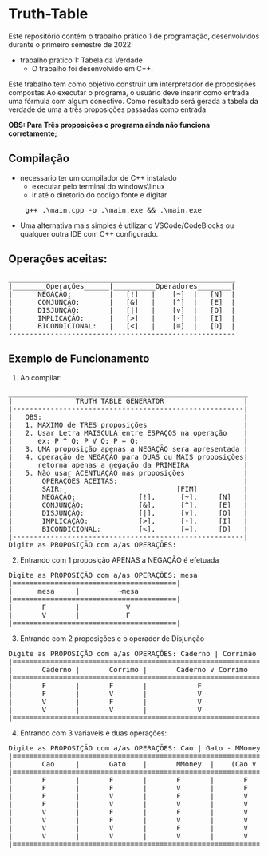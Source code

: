 # Truth-Table
Este repositório contém o trabalho prático 1 de programação, desenvolvidos durante o primeiro semestre de 2022:
- trabalho pratico 1: Tabela da Verdade 
    - O trabalho foi desenvolvido em C++.

Este trabalho tem como objetivo construir um interpretador de proposições compostas
Ao executar o programa, o usuário deve inserir como entrada uma fórmula com algum conectivo. Como resultado será gerada a tabela da verdade de uma a três proposições passadas como entrada

__OBS: Para Três proposições o programa ainda não funciona corretamente;__

## Compilação
- necessario ter um compilador de C++ instalado
    - executar pelo terminal do windows\linux 
    - ir até o diretorio do codigo fonte e digitar
<pre>
    g++ .\main.cpp -o .\main.exe && .\main.exe
</pre>
- Uma alternativa mais simples é utilizar o VSCode/CodeBlocks ou qualquer outra IDE com C++ configurado. 

## Operações aceitas:
<pre>
______________________________________________________
|________Operações______|__________Operadores________|
|      NEGAÇÃO:         |   [!]   |    [~]  |   [N]  | 
|      CONJUNÇÃO:       |   [&]   |    [^]  |   [E]  | 
|      DISJUNÇÃO:       |   [|]   |    [v]  |   [O]  | 
|      IMPLICAÇÃO:      |   [>]   |    [-]  |   [I]  | 
|      BICONDICIONAL:   |   [<]   |    [=]  |   [D]  |
------------------------------------------------------
</pre>

## Exemplo de Funcionamento
1. Ao compilar:
<pre>
_________________________________________________________
|               TRUTH TABLE GENERATOR                   |
|-------------------------------------------------------|
|   OBS:                                                |
|   1. MAXIMO de TRES proposições                       |
|   2. Usar Letra MAISCULA entre ESPAÇOS na operação    |
|      ex: P ^ Q; P V Q; P = Q;                         |
|   3. UMA proposição apenas a NEGAÇÃO sera apresentada |
|   4. operação de NEGAÇÃO para DUAS ou MAIS proposições|
|      retorna apenas a negação da PRIMEIRA             |
|   5. Não usar ACENTUAÇÃO nas proposições              |
|       OPERAÇÕES ACEITAS:                              |
|       SAIR:                           [FIM]           |
|       NEGAÇÃO:               [!],      [~],     [N]   |
|       CONJUNÇÃO:             [&],      [^],     [E]   |
|       DISJUNÇÃO:             [|],      [v],     [O]   |
|       IMPLICAÇÃO:            [>],      [-],     [I]   |
|       BICONDICIONAL:         [<],      [=],     [D]   |
|-------------------------------------------------------|
Digite as PROPOSIÇÃO com a/as OPERAÇÕES:
</pre>
2. Entrando com 1 proposição APENAS a NEGAÇÃO é efetuada
<pre>
Digite as PROPOSIÇÃO com a/as OPERAÇÕES: mesa
|=======================================|
|      mesa     |         ¬mesa
|=======================================|
|       F       |           V
|       V       |           F
|=======================================|
</pre>
3. Entrando com 2 proposições e o operador de Disjunção
<pre>
Digite as PROPOSIÇÃO com a/as OPERAÇÕES: Caderno | Corrimão
|===========================================================|
|       Caderno |       Corrimo |       Caderno ∨ Corrimo
|===========================================================|
|       F       |       F       |            F
|       F       |       V       |            V
|       V       |       F       |            V
|       V       |       V       |            V
|===========================================================|
</pre>

4. Entrando com 3 variaveis e duas operações:
<pre>
Digite as PROPOSIÇÃO com a/as OPERAÇÕES: Cao | Gato - MMoney
|===============================================================================|
|       Cao     |       Gato    |       MMoney  |    (Cao ∨ Gato) ➔  MMoney
|===============================================================================|
|       F       |       F       |       F       |       F       |       V
|       F       |       F       |       V       |       F       |       V
|       F       |       V       |       F       |       V       |       F
|       F       |       V       |       V       |       V       |       V
|       V       |       F       |       F       |       V       |       F
|       V       |       F       |       V       |       V       |       V
|       V       |       V       |       F       |       V       |       F
|       V       |       V       |       V       |       V       |       V
|===============================================================================|
</pre>


